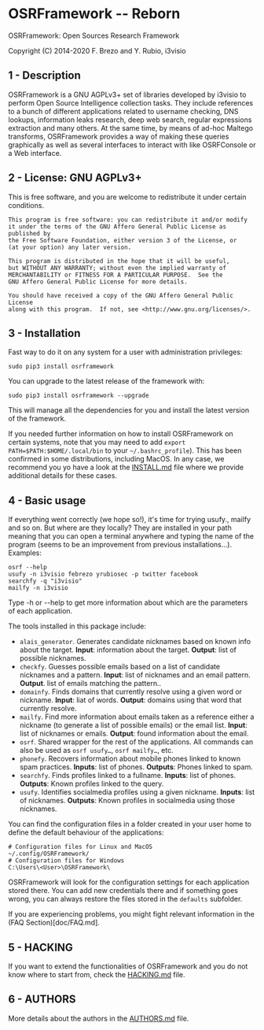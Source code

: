 OSRFramework -- Reborn
============

OSRFramework: Open Sources Research Framework

Copyright (C) 2014-2020  F. Brezo and Y. Rubio, i3visio

1 - Description
---------------

OSRFramework is a GNU AGPLv3+ set of libraries developed by i3visio to perform Open Source Intelligence collection tasks.
They include references to a bunch of different applications related to username checking, DNS lookups, information leaks research, deep web search, regular expressions extraction and many others.
At the same time, by means of ad-hoc Maltego transforms, OSRFramework provides a way of making these queries graphically as well as several interfaces to interact with like OSRFConsole or a Web interface.

2 - License: GNU AGPLv3+
------------------------

This is free software, and you are welcome to redistribute it under certain conditions.

	This program is free software: you can redistribute it and/or modify
	it under the terms of the GNU Affero General Public License as published by
	the Free Software Foundation, either version 3 of the License, or
	(at your option) any later version.

	This program is distributed in the hope that it will be useful,
	but WITHOUT ANY WARRANTY; without even the implied warranty of
	MERCHANTABILITY or FITNESS FOR A PARTICULAR PURPOSE.  See the
	GNU Affero General Public License for more details.

	You should have received a copy of the GNU Affero General Public License
	along with this program.  If not, see <http://www.gnu.org/licenses/>.


3 - Installation
----------------

Fast way to do it on any system for a user with administration privileges:
```
sudo pip3 install osrframework
```
You can upgrade to the latest release of the framework with:
```
sudo pip3 install osrframework --upgrade
```
This will manage all the dependencies for you and install the latest version of the framework.

If you needed further information on how to install OSRFramework on certain systems, note that you may need to add `export PATH=$PATH:$HOME/.local/bin` to your `~/.bashrc_profile`). This has been confirmed in some distributions, including MacOS.
In any case, we recommend you yo have a look at the [INSTALL.md](doc/INSTALL.md) file where we provide additional details for these cases.

4 - Basic usage
---------------

If everything went correctly (we hope so!), it's time for trying usufy., mailfy and so on.
But where are they locally? They are installed in your path meaning that you can open a terminal anywhere and typing the name of the program (seems to be an improvement from previous installations...). Examples:

```
osrf --help
usufy -n i3visio febrezo yrubiosec -p twitter facebook
searchfy -q "i3visio"
mailfy -n i3visio
```

Type -h or --help to get more information about which are the parameters of each application.

The tools installed in this package include:

- `alais_generator`. Generates candidate nicknames based on known info about the target. **Input**: information about the target. **Output**: list of possible nicknames.
- `checkfy`. Guesses possible emails based on a list of candidate nicknames and a pattern. **Input**: list of nicknames and an email pattern. **Output**. list of emails matching the pattern..
- `domainfy`. Finds domains that currently resolve using a given word or nickname. **Input**: liat of words. **Output**: domains using that word that currently resolve.
- `mailfy`. Find more information about emails taken as a reference either a nickname (to generate a  list of possible emails) or the email list. **Input**: list of nicknames or emails. **Output**: found information about the email.
- `osrf`. Shared wrapper for the rest of the applications. All commands can also be used as `osrf usufy…`, `osrf mailfy…`, etc.
- `phonefy`. Recovers information about mobile phones linked to known spam practices. **Inputs**: list of phones. **Outputs**: Phones linked to spam.
- `searchfy`. Finds profiles linked to a fullname. **Inputs**: list of phones. **Outputs**: Known profiles linked to the query.
- `usufy`. Identifies socialmedia profiles using a given nickname. **Inputs**: list of nicknames. **Outputs**: Known profiles in socialmedia using those nicknames.

You can find the configuration files in a folder created in your user home to define the default behaviour of the applications:
```
# Configuration files for Linux and MacOS
~/.config/OSRFramework/
# Configuration files for Windows
C:\Users\<User>\OSRFramework\
```

OSRFramework will look for the configuration settings for each application stored there.
You can add new credentials there and if something goes wrong, you can always restore the files stored in the `defaults` subfolder.

If you are experiencing problems, you might fight relevant information in the (FAQ Section)[doc/FAQ.md].

5 - HACKING
-----------

If you want to extend the functionalities of OSRFramework and you do not know where to start from, check the [HACKING.md](doc/HACKING.md) file.

6 - AUTHORS
-----------

More details about the authors in the [AUTHORS.md](AUTHORS.md) file.

